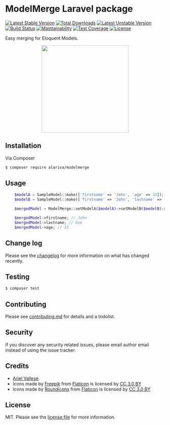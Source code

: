 # ModelMerge Laravel package

[![Latest Stable Version](https://poser.pugx.org/alariva/modelmerge/v/stable?format=flat)](https://packagist.org/packages/alariva/modelmerge)
[![Total Downloads](https://poser.pugx.org/alariva/modelmerge/downloads?format=flat)](https://packagist.org/packages/alariva/modelmerge)
[![Latest Unstable Version](https://poser.pugx.org/alariva/modelmerge/v/unstable?format=flat)](https://packagist.org/packages/alariva/modelmerge)
[![Build Status](https://travis-ci.org/alariva/laravel-modelmerge.svg?branch=master)](https://travis-ci.org/alariva/laravel-modelmerge)
[![Maintainability](https://api.codeclimate.com/v1/badges/f8829aab2f787e403d3e/maintainability)](https://codeclimate.com/github/alariva/laravel-modelmerge/maintainability)
[![Test Coverage](https://api.codeclimate.com/v1/badges/f8829aab2f787e403d3e/test_coverage)](https://codeclimate.com/github/alariva/laravel-modelmerge/test_coverage)
[![License](https://poser.pugx.org/alariva/modelmerge/license?format=flat)](https://packagist.org/packages/alariva/modelmerge)

Easy merging for Eloquent Models.

<p align="center">
<img src="https://i.imgur.com/iT0vLSC.png" height="275">
</p>

## Installation

Via Composer

``` bash
$ composer require alariva/modelmerge
```

## Usage

```php
    $modelA = SampleModel::make(['firstname' => 'John', 'age' => 33]);
    $modelB = SampleModel::make(['firstname' => 'John', 'lastname' => 'Doe']);

    $mergedModel = ModelMerge::setModelA($modelA)->setModelB($modelB)->merge();

    $mergedModel->firstname; // John
    $mergedModel->lastname; // Doe
    $mergedModel->age; // 33
```

## Change log

Please see the [changelog](changelog.md) for more information on what has changed recently.

## Testing

``` bash
$ composer test
```

## Contributing

Please see [contributing.md](contributing.md) for details and a todolist.

## Security

If you discover any security related issues, please email author email instead of using the issue tracker.

## Credits

- [Ariel Vallese](https://alariva.com)
- Icons made by [Freepik](http://www.freepik.com) from [Flaticon](http://www.flaticon.com) is licensed by [CC 3.0 BY](http://creativecommons.org/licenses/by/3.0/)
- Icons made by [Roundicons](https://www.flaticon.com/authors/roundicons) from [Flaticon](http://www.flaticon.com) is licensed by [CC 3.0 BY](http://creativecommons.org/licenses/by/3.0/)

## License

MIT. Please see the [license file](license.md) for more information.
